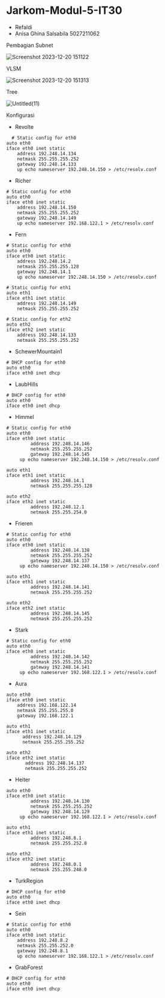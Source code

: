 # Jarkom-Modul-5-IT30
- Refaldi
- Anisa Ghina Salsabila 5027211062

Pembagian Subnet

![Screenshot 2023-12-20 151122](https://github.com/anisaghinasalsabila/Jarkom-Modul-4-IT30-2023/assets/71119774/eb97f226-114f-4fc2-94ea-f73a791342df)

VLSM 

![Screenshot 2023-12-20 151313](https://github.com/anisaghinasalsabila/Jarkom-Modul-4-IT30-2023/assets/71119774/856ebbd5-d47c-4aab-a2c9-25b8c6c1d4d9)

Tree


![Untitled(11)](https://github.com/anisaghinasalsabila/Jarkom-Modul-4-IT30-2023/assets/71119774/7785b777-ba66-4e37-9a81-f8fd4922d006)

Konfigurasi 
- Revolte
```
  # Static config for eth0
auto eth0
iface eth0 inet static
	address 192.248.14.134
	netmask 255.255.255.252
	gateway 192.248.14.133
	up echo nameserver 192.248.14.150 > /etc/resolv.conf
```
- Richer
```
# Static config for eth0
auto eth0
iface eth0 inet static
	address 192.248.14.150
	netmask 255.255.255.252
	gateway 192.248.14.149
	up echo nameserver 192.168.122.1 > /etc/resolv.conf
```
- Fern
```
# Static config for eth0
auto eth0
iface eth0 inet static
	address 192.248.14.2
	netmask 255.255.255.128
	gateway 192.248.14.1
	up echo nameserver 192.248.14.150 > /etc/resolv.conf

# Static config for eth1
auto eth1
iface eth1 inet static
	address 192.248.14.149
	netmask 255.255.255.252

# Static config for eth2
auto eth2
iface eth2 inet static
	address 192.248.14.133
	netmask 255.255.255.252
```
- SchewerMountain1
```
# DHCP config for eth0
auto eth0
iface eth0 inet dhcp
```
- LaubHills
```
# DHCP config for eth0
auto eth0
iface eth0 inet dhcp
```
- Himmel
```
# Static config for eth0
auto eth0
iface eth0 inet static
         address 192.248.14.146
         netmask 255.255.255.252
         gateway 192.248.14.145
	 up echo nameserver 192.248.14.150 > /etc/resolv.conf

auto eth1
iface eth1 inet static
         address 192.248.14.1
         netmask 255.255.255.128

auto eth2
iface eth2 inet static
         address 192.248.12.1
         netmask 255.255.254.0
```
- Frieren
```
# Static config for eth0
auto eth0
iface eth0 inet static
         address 192.248.14.138
         netmask 255.255.255.252
         gateway 192.248.14.137
	 up echo nameserver 192.248.14.150 > /etc/resolv.conf

auto eth1
iface eth1 inet static
         address 192.248.14.141
         netmask 255.255.255.252

auto eth2
iface eth2 inet static
         address 192.248.14.145
         netmask 255.255.255.252
```
- Stark
```
# Static config for eth0
auto eth0
iface eth0 inet static
         address 192.248.14.142
         netmask 255.255.255.252
         gateway 192.248.14.141
	 up echo nameserver 192.168.122.1 > /etc/resolv.conf
```
- Aura
```
auto eth0
iface eth0 inet static
    address 192.168.122.14
    netmask 255.255.255.0
    gateway 192.168.122.1

auto eth1
iface eth1 inet static
      address 192.248.14.129
      netmask 255.255.255.252

auto eth2
iface eth2 inet static
       address 192.248.14.137
       netmask 255.255.255.252

```
- Heiter
```
auto eth0
iface eth0 inet static
         address 192.248.14.130
         netmask 255.255.255.252
         gateway 192.248.14.129
	 up echo nameserver 192.168.122.1 > /etc/resolv.conf

auto eth1
iface eth1 inet static
         address 192.248.8.1
         netmask 255.255.252.0

auto eth2
iface eth2 inet static
         address 192.248.0.1
         netmask 255.255.248.0
```
- TurkRegion
```
# DHCP config for eth0
auto eth0
iface eth0 inet dhcp
```
- Sein
```
# Static config for eth0
auto eth0
iface eth0 inet static
	address 192.248.8.2
	netmask 255.255.252.0
	gateway 192.248.8.1
	up echo nameserver 192.168.122.1 > /etc/resolv.conf
```
- GrabForest
```
# DHCP config for eth0
auto eth0
iface eth0 inet dhcp
```                                                                                                               
